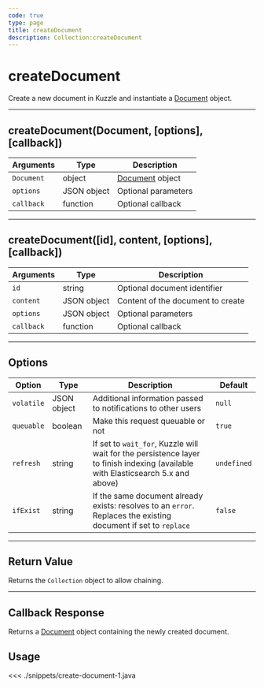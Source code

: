 ```yaml
---
code: true
type: page
title: createDocument
description: Collection:createDocument
---
```


# createDocument

Create a new document in Kuzzle and instantiate a [Document](/sdk/java/2/core-classes/document) object.

---

## createDocument(Document, [options], [callback])

| Arguments  | Type        | Description                                             |
| ---------- | ----------- | ------------------------------------------------------- |
| `Document` | object      | [Document](/sdk/java/2/core-classes/document) object |
| `options`  | JSON object | Optional parameters                                     |
| `callback` | function    | Optional callback                                       |

---

## createDocument([id], content, [options], [callback])

| Arguments  | Type        | Description                       |
| ---------- | ----------- | --------------------------------- |
| `id`       | string      | Optional document identifier      |
| `content`  | JSON object | Content of the document to create |
| `options`  | JSON object | Optional parameters               |
| `callback` | function    | Optional callback                 |

---

## Options

| Option     | Type        | Description                                                                                                                      | Default     |
| ---------- | ----------- | -------------------------------------------------------------------------------------------------------------------------------- | ----------- |
| `volatile` | JSON object | Additional information passed to notifications to other users                                                                    | `null`      |
| `queuable` | boolean     | Make this request queuable or not                                                                                                | `true`      |
| `refresh`  | string      | If set to `wait_for`, Kuzzle will wait for the persistence layer to finish indexing (available with Elasticsearch 5.x and above) | `undefined` |
| `ifExist`  | string      | If the same document already exists: resolves to an `error`. Replaces the existing document if set to `replace`                  | `false`     |

---

## Return Value

Returns the `Collection` object to allow chaining.

---

## Callback Response

Returns a [Document](/sdk/java/2/core-classes/document) object containing the newly created document.

## Usage

<<< ./snippets/create-document-1.java

